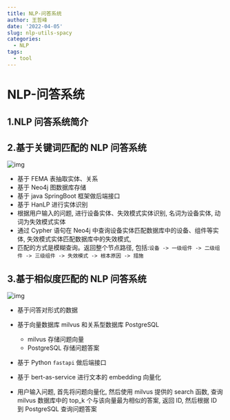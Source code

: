 ```yaml
---
title: NLP-问答系统
author: 王哲峰
date: '2022-04-05'
slug: nlp-utils-spacy
categories:
  - NLP
tags:
  - tool
---
```


NLP-问答系统
====================

1.NLP 问答系统简介
--------------------------------





2.基于关键词匹配的 NLP 问答系统
--------------------------------

   ![img](images/QA_1.png)

   - 基于 FEMA 表抽取实体、关系
   - 基于 Neo4j 图数据库存储
   - 基于 java SpringBoot 框架做后端接口
   - 基于 HanLP 进行实体识别
   - 根据用户输入的问题, 进行设备实体、失效模式实体识别, 名词为设备实体, 动词为失效模式实体
   - 通过 Cypher 语句在 Neo4j 中查询设备实体匹配数据库中的设备、组件等实体, 失效模式实体匹配数据库中的失效模式, 
   - 匹配的方式是模糊查询。返回整个节点路径, 包括:`设备 -> 一级组件 -> 二级组件 -> 三级组件 -> 失效模式 -> 根本原因 -> 措施`

3.基于相似度匹配的 NLP 问答系统
--------------------------------

   ![img](images/QA_2.png)

   - 基于问答对形式的数据
   - 基于向量数据库 milvus 和关系型数据库 PostgreSQL
      
      - milvus 存储问题向量
      - PostgreSQL 存储问题答案
   - 基于 Python `fastapi` 做后端接口
   - 基于 bert-as-service 进行文本的 embedding 向量化
   - 用户输入问题, 首先将问题向量化, 然后使用 milvus 提供的 search 函数, 查询 milvus 数据库中的 top_k 个与该向量最为相似的答案, 返回 ID, 
     然后根据 ID 到 PostgreSQL 查询问题答案
